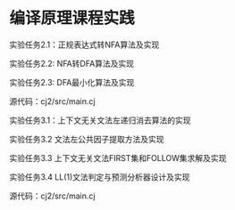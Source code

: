 # 编译原理课程实践

实验任务2.1：正规表达式转NFA算法及实现

实验任务2.2: NFA转DFA算法及实现

实验任务2.3: DFA最⼩化算法及实现

源代码：cj2/src/main.cj

实验任务3.1：上下文无关文法左递归消去算法的实现

实验任务3.2 文法左公共因子提取方法及实现

实验任务3.3 上下文无关文法FIRST集和FOLLOW集求解及实现

实验任务3.4 LL(1)⽂法判定与预测分析器设计及实现

源代码：cj2/src/main.cj
